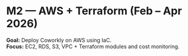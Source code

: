 # M2 — AWS + Terraform (Feb – Apr 2026)

**Goal:** Deploy Coworkly on AWS using IaC.  
**Focus:** EC2, RDS, S3, VPC + Terraform modules and cost monitoring.
